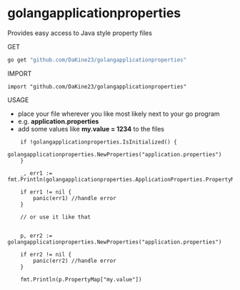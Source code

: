 # golangapplicationproperties
Provides easy access to Java style property files

GET

```bash
go get "github.com/DaKine23/golangapplicationproperties"
```
IMPORT

```golang
import "github.com/DaKine23/golangapplicationproperties"
```



USAGE

- place your file wherever you like most likely next to your go program
- e.g. **application.properties**
- add some values like **my.value = 1234** to the files

```golang
	if !golangapplicationproperties.IsInitialized() {
		golangapplicationproperties.NewProperties("application.properties")
	}

	_, err1 := fmt.Println(golangapplicationproperties.ApplicationProperties.PropertyMap["my.value"])

	if err1 != nil {
		panic(err1) //handle error
	}
    
    // or use it like that


	p, err2 := golangapplicationproperties.NewProperties("application.properties")

	if err2 != nil {
		panic(err2) //handle error
	}

	fmt.Println(p.PropertyMap["my.value"])


```
